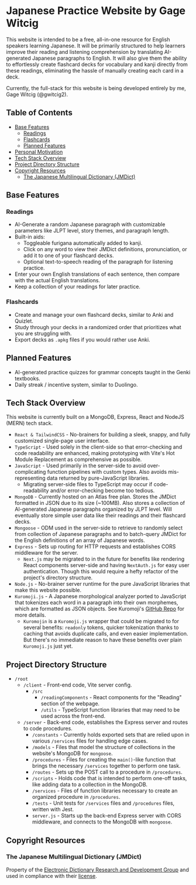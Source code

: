 # Japanese Practice Website by Gage Witcig

This website is intended to be a free, all-in-one resource for English speakers learning Japanese. It will be primarily structured to help learners improve their reading and listening comprehension by translating AI-generated Japanese paragraphs to English. It will also give them the 
ability to effortlessly create flashcard decks for vocabulary and kanji directly from these readings, eliminating the
hassle of manually creating each card in a deck.

Currently, the full-stack for this website is being developed entirely by me, Gage Witcig (@gwitcig2).

## Table of Contents

- [Base Features](#base-features)
  - [Readings](#readings)
  - [Flashcards](#flashcards)
  - [Planned Features](#planned-features)
- [Personal Motivation](#personal-motivation)
- [Tech Stack Overview](#tech-stack-overview)
- [Project Directory Structure](#project-directory-structure)
- [Copyright Resources](#copyright-resources)
  - [The Japanese Multilingual Dictionary (JMDict)](#the-japanese-multilingual-dictionary-jmdict)

## Base Features

### Readings

- AI-Generate a random Japanese paragraph with customizable parameters like JLPT level, story themes, and paragraph length.
- Built-in aids:
  - Toggleable furigana automatically added to kanji.
  - Click on any word to view their JMDict definitions, pronunciation, or add it to one of your flashcard decks.
  - Optional text-to-speech reading of the paragraph for listening practice.
- Enter your own English translations of each sentence, then compare with the actual English translations.
- Keep a collection of your readings for later practice.

### Flashcards

- Create and manage your own flashcard decks, similar to Anki and Quizlet.
- Study through your decks in a randomized order that prioritizes what you are struggling with.
- Export decks as `.apkg` files if you would rather use Anki.

## Planned Features

- AI-generated practice quizzes for grammar concepts taught in the Genki textbooks.
- Daily streak / incentive system, similar to Duolingo.

## Tech Stack Overview

This website is currently built on a MongoDB, Express, React and NodeJS (MERN) tech stack.

- `React & TailwindCSS` - No-brainers for building a sleek, snappy, and fully customized single-page user interface.
- `TypeScript` - Used solely in the client-side so that error-checking and code readability are enhanced, making prototyping with Vite's Hot Module Replacement as comprehensive as possible.
- `JavaScript` - Used primarily in the server-side to avoid over-complicating function pipelines with custom types. Also avoids mis-representing data returned by pure-JavaScript libraries. 
  - Migrating server-side files to TypeScript may occur if code-readability and/or error-checking become too tedious.
- `MongoDB` - Currently hosted on an Atlas free plan. Stores the JMDict formatted in JSON due to its size (~100MB). Also stores a collection of AI-generated Japanese paragraphs organized by JLPT level. Will eventually store simple user data like their readings and their flashcard decks.
- `Mongoose` - ODM used in the server-side to retrieve to randomly select from collection of Japanese paragraphs and to batch-query JMDict for the English definitions of an array of Japanese words. 
- `Express` - Sets up routing for HTTP requests and establishes CORS middleware for the server. 
  - `Next.js` may be migrated to in the future for benefits like rendering React components server-side and having `NextAuth.js` for easy user authentication. Though this would require a hefty refactor of the project's directory structure.
- `Node.js` - No-brainer server runtime for the pure JavaScript libraries that make this website possible.
- `Kuromoji.js` - A Japanese morphological analyzer ported to JavaScript that tokenizes each word in a paragraph into their own morphemes, which are formatted as JSON objects. See Kuromoji's [GitHub Repo](https://github.com/takuyaa/kuromoji.js) for more details. 
  - `Kuromojin` is a `Kuromoji.js` wrapper that could be migrated to for several benefits: `readonly` tokens, quicker tokenization thanks to caching that avoids duplicate calls, and even easier implementation. But there's no immediate reason to have these benefits over plain `Kuromoji.js` just yet.

## Project Directory Structure

- `/root`
  - `/client` - Front-end code, Vite server config.
    - `/src`
      - `/readingComponents` - React components for the "Reading" section of the webpage.
      - `/utils` - TypeScript function libraries that may need to be used across the front-end.
  - `/server` - Back-end code, establishes the Express server and routes to code procedures.
    - `/constants` - Currently holds exported sets that are relied upon in various `/services` files for handling edge cases.
    - `/models` - Files that model the structure of collections in the website's MongoDB for `mongoose`.
    - `/procedures` - Files for creating the `main()`-like function that brings the necessary `/services` together to perform one task. 
    - `/routes` - Sets up the POST call to a procedure in `/procedures`.
    - `/scripts` - Holds code that is intended to perform one-off tasks, like adding data to a collection in the MongoDB.
    - `/services` - Files of function libraries necessary to create an organized procedure in `/procedures`.
    - `/tests` - Unit tests for `/services` files and `/procedures` files, written with Jest.
    - `server.js` - Starts up the back-end Express server with CORS middleware, and connects to the MongoDB with `mongoose`.

## Copyright Resources

### The Japanese Multilingual Dictionary (JMDict)

Property of the [Electronic Dictionary Research and Development Group](https://www.edrdg.org/) and used in compliance with their [license](https://www.edrdg.org/edrdg/licence.html).